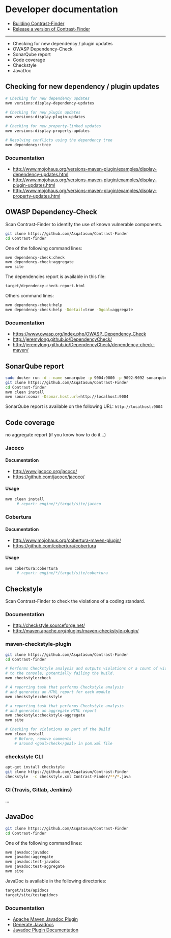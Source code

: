 #  Developer documentation

* [Building Contrast-Finder](Build/README.md)
* [Release a version of Contrast-Finder](Release/README.md)

-----
* Checking for new dependency / plugin updates
* OWASP Dependency-Check
* SonarQube report
* Code coverage
* Checkstyle
* JavaDoc

## Checking for new dependency / plugin updates
```bash
# Checking for new dependency updates
mvn versions:display-dependency-updates

# Checking for new plugin updates
mvn versions:display-plugin-updates

# Checking for new property-linked updates
mvn versions:display-property-updates

# Resolving conflicts using the dependency tree
mvn dependency::tree
```

### Documentation
* http://www.mojohaus.org/versions-maven-plugin/examples/display-dependency-updates.html
* http://www.mojohaus.org/versions-maven-plugin/examples/display-plugin-updates.html
* http://www.mojohaus.org/versions-maven-plugin/examples/display-property-updates.html


##  OWASP Dependency-Check
Scan Contrast-Finder to identify the use of known vulnerable components.

```bash
git clone https://github.com/Asqatasun/Contrast-Finder
cd Contrast-finder
```

One of the following command lines:
```bash
mvn dependency-check:check
mvn dependency-check:aggregate
mvn site
```

The dependencies report is available in this file:
```bash
target/dependency-check-report.html
```

Others command lines:
```bash
mvn dependency-check:help
mvn dependency-check:help -Ddetail=true -Dgoal=aggregate
```

### Documentation
* https://www.owasp.org/index.php/OWASP_Dependency_Check
* http://jeremylong.github.io/DependencyCheck/
* http://jeremylong.github.io/DependencyCheck/dependency-check-maven/

## SonarQube report

```bash
sudo docker run -d --name sonarqube -p 9004:9000 -p 9092:9092 sonarqube
git clone https://github.com/Asqatasun/Contrast-Finder
cd Contrast-finder
mvn clean install
mvn sonar:sonar -Dsonar.host.url=http://localhost:9004
```

SonarQube report is available on the following URL: `http://localhost:9004`


## Code coverage

no aggregate report (if you know how to do it…)

### Jacoco

#### Documentation
* http://www.jacoco.org/jacoco/
* https://github.com/jacoco/jacoco/

#### Usage
```bash
mvn clean install
     # report: engine/*/target/site/jacoco
```

### Cobertura

#### Documentation
* http://www.mojohaus.org/cobertura-maven-plugin/
* https://github.com/cobertura/cobertura

#### Usage
```bash
mvn cobertura:cobertura
     # report: engine/*/target/site/cobertura
```



## Checkstyle
Scan Contrast-Finder to check the violations of a coding standard.

### Documentation
* http://checkstyle.sourceforge.net/
* http://maven.apache.org/plugins/maven-checkstyle-plugin/

### maven-checkstyle-plugin
```bash
git clone https://github.com/Asqatasun/Contrast-Finder
cd Contrast-finder

# Performs Checkstyle analysis and outputs violations or a count of violations
# to the console, potentially failing the build.
mvn checkstyle:check

# A reporting task that performs Checkstyle analysis
# and generates an HTML report for each module
mvn checkstyle:checkstyle

# a reporting task that performs Checkstyle analysis
# and generates an aggregate HTML report
mvn checkstyle:checkstyle-aggregate
mvn site

# Checking for violations as part of the Build
mvn clean install
    # Before, remove comments
    # around <goal>check</goal> in pom.xml file
```

### checkstyle CLI
```bash
apt-get install checkstyle
git clone https://github.com/Asqatasun/Contrast-Finder
checkstyle  -c checkstyle.xml Contrast-Finder/**/*.java
```


### CI (Travis, Gitlab, Jenkins)
...



## JavaDoc

```bash
git clone https://github.com/Asqatasun/Contrast-Finder
cd Contrast-finder
```

One of the following command lines:
```bash
mvn javadoc:javadoc
mvn javadoc:aggregate
mvn javadoc:test-javadoc
mvn javadoc:test-aggregate
mvn site
```

JavaDoc is available in the following directories:
```bash
target/site/apidocs
target/site/testapidocs
```

### Documentation
* [Apache Maven Javadoc Plugin](https://maven.apache.org/plugins/maven-javadoc-plugin/)
* [Generate Javadocs](https://maven.apache.org/plugins/maven-javadoc-plugin/usage.html)
* [Javadoc Plugin Documentation](https://maven.apache.org/plugins/maven-javadoc-plugin/javadoc-mojo.html)
